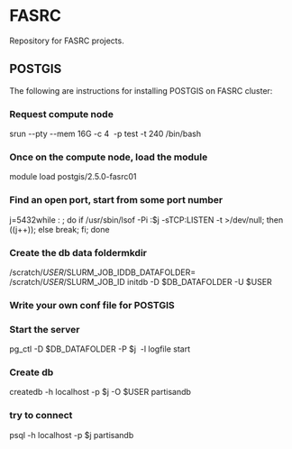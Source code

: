 # FASRC
Repository for FASRC projects.

## POSTGIS 

The following are instructions for installing POSTGIS on FASRC cluster:

### Request compute node
srun --pty --mem 16G -c 4  -p test -t 240 /bin/bash

### Once on the compute node, load the module
module load postgis/2.5.0-fasrc01

### Find an open port, start from some port number
j=5432while : ; do if /usr/sbin/lsof -Pi :$j -sTCP:LISTEN -t >/dev/null; then ((j++)); else break; fi; done

### Create the db data foldermkdir  
/scratch/$USER/$SLURM_JOB_IDDB_DATAFOLDER= /scratch/$USER/$SLURM_JOB_ID
initdb -D $DB_DATAFOLDER -U $USER

### Write your own conf file for POSTGIS

### Start the server
pg_ctl -D $DB_DATAFOLDER -P $j  -l logfile start

### Create db
createdb -h localhost -p $j -O $USER partisandb

### try to connect 
psql -h localhost -p $j partisandb
